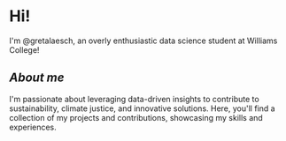 # Hi! 
I'm @gretalaesch, an overly enthusiastic data science student at Williams College!

## *About me*
I'm passionate about leveraging data-driven insights to contribute to sustainability, climate justice, 
and innovative solutions. Here, you'll find a collection of my projects and contributions, showcasing my skills and experiences.
